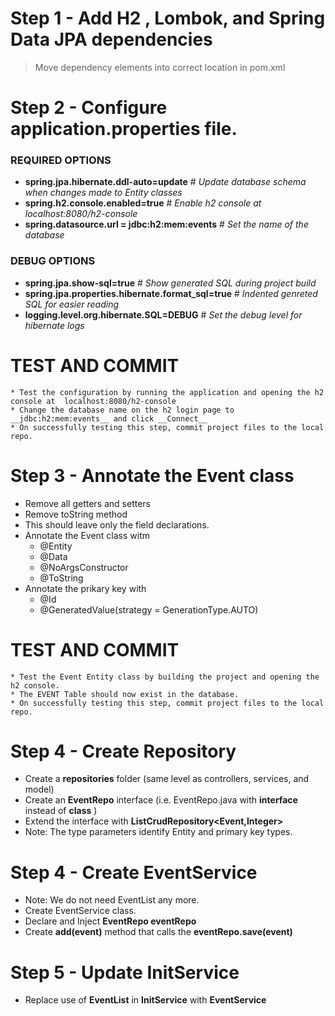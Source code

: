 #
# Step 1 - Add __H2__ , __Lombok__, and __Spring Data JPA__ dependencies
> Move dependency elements into correct location in pom.xml
#
# Step 2 - Configure application.properties file.          
### REQUIRED OPTIONS
* __spring.jpa.hibernate.ddl-auto=update__              \# *Update database schema when changes made to Entity classes* 
* __spring.h2.console.enabled=true__                    \# *Enable h2 console at localhost:8080/h2-console*
* __spring.datasource.url = jdbc:h2:mem:events__        \# *Set the name of the database*
### DEBUG OPTIONS
* __spring.jpa.show-sql=true__                          \# *Show generated SQL during project build*
* __spring.jpa.properties.hibernate.format_sql=true__   \# *Indented genreted SQL for easier reading*
* __logging.level.org.hibernate.SQL=DEBUG__             \# *Set the debug level for hibernate logs*

#
# TEST AND COMMIT
    * Test the configuration by running the application and opening the h2 console at  localhost:8080/h2-console 
    * Change the database name on the h2 login page to __jdbc:h2:mem:events__ and click __Connect__
    * On successfully testing this step, commit project files to the local repo.
#
# Step 3 - Annotate the Event class
*   Remove all getters and setters
*   Remove toString method 
*   This should leave only the field declarations.
*   Annotate the Event class witm
    * @Entity
    * @Data
    * @NoArgsConstructor
    * @ToString
*   Annotate the prikary key with
    * @Id
    * @GeneratedValue(strategy = GenerationType.AUTO)

#
# TEST AND COMMIT
    * Test the Event Entity class by building the project and opening the h2 console.
    * The EVENT Table should now exist in the database.
    * On successfully testing this step, commit project files to the local repo.
#
# Step 4 - Create Repository
*   Create a __repositories__ folder (same level as controllers, services, and model)
*   Create an __EventRepo__ interface  (i.e. EventRepo.java with __interface__ instead of __class__ )
*   Extend the interface with __ListCrudRepository<Event,Integer>__
*   Note: The type parameters identify Entity and primary key types.
#
# Step 4 - Create EventService 
*   Note: We do not need EventList any more.
*   Create EventService class.
*   Declare and Inject __EventRepo eventRepo__
*   Create __add(event)__ method that calls the __eventRepo.save(event)__
#
# Step 5 - Update InitService
*   Replace use of __EventList__ in __InitService__ with __EventService__


